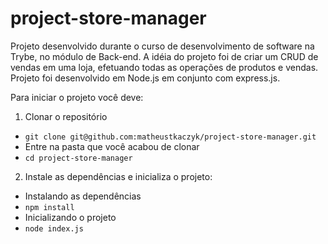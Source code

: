 # project-store-manager
Projeto desenvolvido durante o curso de desenvolvimento de software na Trybe, no módulo de Back-end.
A idéia do projeto foi de criar um CRUD de vendas em uma loja, efetuando todas as operações de produtos e vendas.
Projeto foi desenvolvido em Node.js em conjunto com express.js.

Para iniciar o projeto você deve:
1. Clonar o repositório
* `git clone git@github.com:matheustkaczyk/project-store-manager.git`
* Entre na pasta que você acabou de clonar
* `cd project-store-manager`

2. Instale as dependências e inicializa o projeto:
* Instalando as dependências
* `npm install`
* Inicializando o projeto
* `node index.js`
